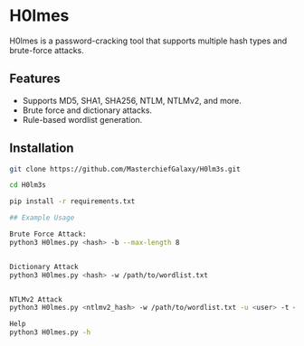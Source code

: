 # H0lmes

H0lmes is a password-cracking tool that supports multiple hash types and brute-force attacks.

## Features

- Supports MD5, SHA1, SHA256, NTLM, NTLMv2, and more.
- Brute force and dictionary attacks.
- Rule-based wordlist generation.

## Installation

```sh
git clone https://github.com/MasterchiefGalaxy/H0lm3s.git

cd H0lm3s

pip install -r requirements.txt

## Example Usage

Brute Force Attack:
python3 H0lmes.py <hash> -b --max-length 8


Dictionary Attack
python3 H0lmes.py <hash> -w /path/to/wordlist.txt


NTLMv2 Attack
python3 H0lmes.py <ntlmv2_hash> -w /path/to/wordlist.txt -u <user> -t <target>

Help
python3 H0lmes.py -h
